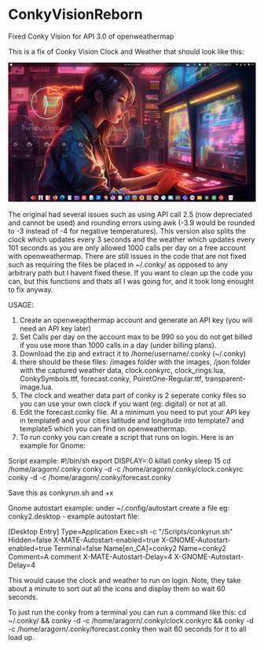 # ConkyVisionReborn
Fixed Conky Vision for API 3.0 of openweathermap

This is a fix of Conky Vision Clock and Weather that should look like this:

![alt text](https://github.com/pallebone/ConkyVisionReborn/blob/main/Screenshot%20From%202024-10-24%2011-31-58.png?raw=true)

The original had several issues such as using API call 2.5 (now depreciated and cannot be used) and rounding errors using awk (-3.9 would be rounded to -3 instead of -4 for negative temperatures). This version also splits the clock which updates every 3 seconds and the weather which updates every 101 seconds as you are only allowed 1000 calls per day on a free account with openweathermap. There are still issues in the code that are not fixed such as requiring the files be placed in ~/.conky/ as opposed to any arbitrary path but I havent fixed these. If you want to clean up the code you can, but this functions and thats all I was going for, and it took long enought to fix anyway.

USAGE:
1) Create an openweapthermap account and generate an API key (you will need an API key later)
2) Set Calls per day on the account max to be 990 so you do not get billed if you use more than 1000 calls in a day (under billing plans).
3) Download the zip and extract it to /home/username/.conky (~/.conky)
4) there should be these files: /images folder with the images, /json folder with the captured weather data, clock.conkyrc, clock_rings.lua, ConkySymbols.ttf, forecast.conky, PoiretOne-Regular.ttf, transparent-image.lua.
5) The clock and weather data part of conky is 2 seperate conky files so you can use your own clock if you want (eg: digital) or not at all.
6) Edit the forecast.conky file. At a minimum you need to put your API key in template6 and your cities latitude and longitude into template7 and template5 which you can find on openweathermap.
7) To run conky you can create a script that runs on login. Here is an example for Gnome:

Script example:
#!/bin/sh
export DISPLAY=:0
killall conky
sleep 15
cd /home/aragorn/.conky
conky -d -c /home/aragorn/.conky/clock.conkyrc
conky -d -c /home/aragorn/.conky/forecast.conky

Save this as conkyrun.sh and +x

Gnome autostart example:
under ~/.config/autostart create a file eg: conky2.desktop - example autostart file:

[Desktop Entry]
Type=Application
Exec=sh -c "/Scripts/conkyrun.sh"
Hidden=false
X-MATE-Autostart-enabled=true
X-GNOME-Autostart-enabled=true
Terminal=false
Name[en_CA]=conky2
Name=conky2
Comment=A comment
X-MATE-Autostart-Delay=4
X-GNOME-Autostart-Delay=4

This would cause the clock and weather to run on login. Note, they take about a minute to sort out all the icons and display them so wait 60 seconds.

To just run the conky from a terminal you can run a command like this:
cd ~/.conky/ && conky -d -c /home/aragorn/.conky/clock.conkyrc && conky -d -c /home/aragorn/.conky/forecast.conky
then wait 60 seconds for it to all load up.
